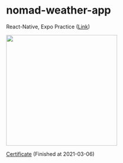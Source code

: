 # nomad-weather-app
React-Native, Expo Practice ([Link]())

<img src="https://user-images.githubusercontent.com/11611397/110203849-a8baeb00-7eb3-11eb-8955-005a91376235.png" width=300>

[Certificate](https://nomadcoders.co/certs/1f7f33ee-83ab-44a2-accf-8f9e9a421df8) (Finished at 2021-03-06)
